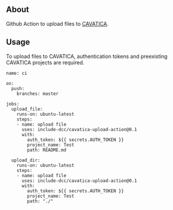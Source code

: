 ## About

Github Action to upload files to [CAVATICA](https://cavatica.sbgenomics.com/).


## Usage
To upload files to CAVATICA, authentication tokens and preexisting CAVATICA projects are required.

```
name: ci

on:
  push:
    branches: master

jobs:
  upload_file:
    runs-on: ubuntu-latest
    steps:
    - name: upload file
      uses: include-dcc/cavatica-upload-action@0.1
      with:
        auth_token: ${{ secrets.AUTH_TOKEN }}
        project_name: Test
        path: README.md

  upload_dir:
    runs-on: ubuntu-latest
    steps:
    - name: upload file
      uses: include-dcc/cavatica-upload-action@0.1
      with:
        auth_token: ${{ secrets.AUTH_TOKEN }}
        project_name: Test
        path: "./"
```
